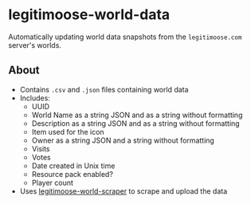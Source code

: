 # legitimoose-world-data
Automatically updating world data snapshots from the `legitimoose.com` server's worlds.

## About
- Contains `.csv` and `.json` files containing world data
- Includes:
  - UUID
  - World Name as a string JSON and as a string without formatting
  - Description as a string JSON and as a string without formatting
  - Item used for the icon
  - Owner as a string JSON and a string without formatting
  - Visits
  - Votes
  - Date created in Unix time
  - Resource pack enabled?
  - Player count
- Uses [legitimoose-world-scraper](https://github.com/unin-able/legitimoose-world-scraper) to scrape and upload the data
